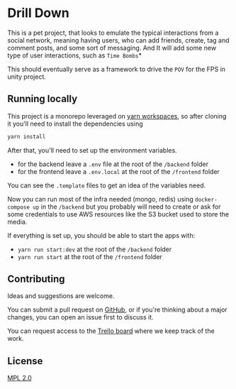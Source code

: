 
# Drill Down

This is a pet project, that looks to emulate the typical interactions from a social network, meaning having users, who can add friends, create, tag and comment posts, and some sort of messaging. And It will add some new type of user interactions, such as `Time Bombs`* 

This should eventually serve as a framework to drive the `POV`  for the FPS in unity project. 


## Running locally

This project is a monorepo leveraged on [yarn workspaces](https://yarnpkg.com/features/workspaces), so after cloning it you'll need to install the dependencies using 

```bash
yarn install
```
After that, you'll need to set up the environment variables.
-  for the backend leave a `.env` file at the root of the `/backend` folder
- for the frontend leave a `.env.local` at the root of the `/frontend` folder

You can see the `.template` files to get an idea of the variables need. 

Now you can run most of the infra needed (mongo, redis) using `docker-compose up` in the `/backend` but you probably will need to create or ask for some credentials to use AWS resources like the S3 bucket used to store the media.

If everything is set up, you should be able to start the apps with:

- `yarn run start:dev` at the root of the `/backend` folder
- `yarn run start`  at the root of the `/frontend` folder


## Contributing

Ideas and suggestions are welcome.

You can submit a pull request on [GitHub](https://github.com/rrriki/drill-down), or if you're thinking about a major changes, you can open an issue first to discuss it.

You can request access to the [Trello board](https://trello.com/b/OTwMAWjI/drill-down) where we keep track of the work.

## License
[MPL 2.0](https://choosealicense.com/licenses/mpl-2.0/)
